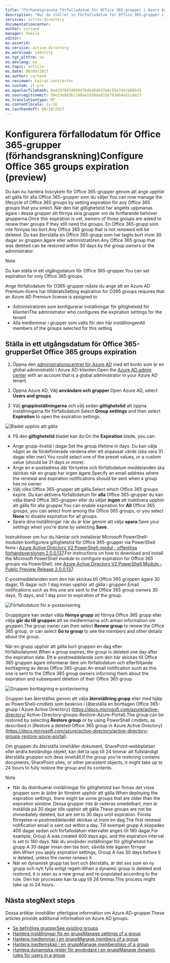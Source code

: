 ```yaml
---
title: "Förhandsgranska förfallodatum för Office 365-grupper i Azure Active Directory | Microsoft Docs"
description: "Hur du ställer in förfallodatum för Office 365-grupper i Azure Active Directory (förhandsgranskning)"
services: active-directory
documentationcenter: 
author: curtand
manager: femila
editor: 
ms.assetid: 
ms.service: active-directory
ms.workload: identity
ms.tgt_pltfrm: na
ms.devlang: na
ms.topic: article
ms.date: 08/09/2017
ms.author: curtand
ms.reviewer: kairaz.contractor
ms.custom: it-pro
ms.openlocfilehash: 8a43df84fd050d7b4bd8d937b8c55e744cb805d3
ms.sourcegitcommit: 50e23e8d3b1148ae2d36dad3167936b4e52c8a23
ms.translationtype: MT
ms.contentlocale: sv-SE
ms.lasthandoff: 08/18/2017
---
```

# <a name="configure-office-365-groups-expiration-preview"></a><span data-ttu-id="46904-103">Konfigurera förfallodatum för Office 365-grupper (förhandsgranskning)</span><span class="sxs-lookup"><span data-stu-id="46904-103">Configure Office 365 groups expiration (preview)</span></span>

<span data-ttu-id="46904-104">Du kan nu hantera livscykeln för Office 365-grupper genom att ange upphör att gälla för alla Office 365-grupper som du väljer.</span><span class="sxs-lookup"><span data-stu-id="46904-104">You can now manage the lifecycle of Office 365 groups by setting expiration for any Office 365 groups that you select.</span></span> <span data-ttu-id="46904-105">När den här giltighetstid har angetts uppmanas ägare i dessa grupper att förnya sina grupper om de fortfarande behöver grupperna.</span><span class="sxs-lookup"><span data-stu-id="46904-105">Once this expiration is set, owners of those groups are asked to renew their groups if they still need the groups.</span></span> <span data-ttu-id="46904-106">En Office 365-grupp som inte förnyas tas bort.</span><span class="sxs-lookup"><span data-stu-id="46904-106">Any Office 365 group that is not renewed will be deleted.</span></span> <span data-ttu-id="46904-107">Du kan återställa en Office 365-grupp som har tagits bort inom 30 dagar av gruppen ägare eller administratören.</span><span class="sxs-lookup"><span data-stu-id="46904-107">Any Office 365 group that was deleted can be restored within 30 days by the group owners or the administrator.</span></span>  


> [!NOTE]
> <span data-ttu-id="46904-108">Du kan ställa in ett utgångsdatum för Office 365-grupper.</span><span class="sxs-lookup"><span data-stu-id="46904-108">You can set expiration for only Office 365 groups.</span></span>
>
> <span data-ttu-id="46904-109">Ange förfallodatum för O365-grupper måste du ange att en Azure AD Premium-licens har tilldelats</span><span class="sxs-lookup"><span data-stu-id="46904-109">Setting expiration for O365 groups requires that an Azure AD Premium license is assigned to</span></span>
>   - <span data-ttu-id="46904-110">Administratören som konfigurerar inställningar för giltighetstid för klienten</span><span class="sxs-lookup"><span data-stu-id="46904-110">The administrator who configures the expiration settings for the tenant</span></span>
>   - <span data-ttu-id="46904-111">Alla medlemmar i grupper som valts för den här inställningen</span><span class="sxs-lookup"><span data-stu-id="46904-111">All members of the groups selected for this setting</span></span>

## <a name="set-office-365-groups-expiration"></a><span data-ttu-id="46904-112">Ställa in ett utgångsdatum för Office 365-grupper</span><span class="sxs-lookup"><span data-stu-id="46904-112">Set Office 365 groups expiration</span></span>

1. <span data-ttu-id="46904-113">Öppna den [administrationscentret för Azure AD](https://aad.portal.azure.com) med ett konto som är en global administratör i Azure AD-klienten.</span><span class="sxs-lookup"><span data-stu-id="46904-113">Open the [Azure AD admin center](https://aad.portal.azure.com) with an account that is a global administrator in your Azure AD tenant.</span></span>

2. <span data-ttu-id="46904-114">Öppna Azure AD, Välj **användare och grupper**.</span><span class="sxs-lookup"><span data-stu-id="46904-114">Open Azure AD, select **Users and groups**.</span></span>

3. <span data-ttu-id="46904-115">Välj **gruppinställningarna** och välj sedan **giltighetstid** att öppna inställningarna för förfallodatum.</span><span class="sxs-lookup"><span data-stu-id="46904-115">Select **Group settings** and then select **Expiration** to open the expiration settings.</span></span>
  
  ![Bladet upphör att gälla](./media/active-directory-groups-lifecycle-azure-portal/expiration-settings.png)

4. <span data-ttu-id="46904-117">På den **giltighetstid** bladet kan du:</span><span class="sxs-lookup"><span data-stu-id="46904-117">On the **Expiration** blade, you can:</span></span>

  * <span data-ttu-id="46904-118">Ange grupp-livstid i dagar.</span><span class="sxs-lookup"><span data-stu-id="46904-118">Set the group lifetime in days.</span></span> <span data-ttu-id="46904-119">Du kan välja något av de fördefinierade värdena eller ett anpassat värde (ska vara 31 dagar eller mer).</span><span class="sxs-lookup"><span data-stu-id="46904-119">You could select one of the preset values, or a custom value (should be 31 days or more).</span></span> 
  * <span data-ttu-id="46904-120">Ange en e-postadress där förnyelse och förfallodatum meddelanden ska skickas när en grupp har ingen ägare.</span><span class="sxs-lookup"><span data-stu-id="46904-120">Specify an email address where the renewal and expiration notifications should be sent when a group has no owner.</span></span> 
  * <span data-ttu-id="46904-121">Välj vilka Office 365-grupper att gälla.</span><span class="sxs-lookup"><span data-stu-id="46904-121">Select which Office 365 groups expire.</span></span> <span data-ttu-id="46904-122">Du kan aktivera förfallodatum för **alla** Office 365-grupper du kan välja bland Office 365-grupper eller du väljer **ingen** att inaktivera upphör att gälla för alla grupper.</span><span class="sxs-lookup"><span data-stu-id="46904-122">You can enable expiration for **All** Office 365 groups, you can select from among the Office 365 groups, or you select **None** to disable expiration for all groups.</span></span>
  * <span data-ttu-id="46904-123">Spara dina inställningar när du är klar genom att välja **spara**.</span><span class="sxs-lookup"><span data-stu-id="46904-123">Save your settings when you're done by selecting **Save**.</span></span>

<span data-ttu-id="46904-124">Instruktioner om hur du hämtar och installerar Microsoft PowerShell-modulen konfigurera giltighetstid för Office 365-grupper via PowerShell finns i [Azure Active Directory V2 PowerShell-modul - offentliga förhandsversionen 2.0.0.137](https://www.powershellgallery.com/packages/AzureADPreview/2.0.0.137).</span><span class="sxs-lookup"><span data-stu-id="46904-124">For instructions on how to download and install the Microsoft PowerShell module to configure expiration for Office 365 groups via PowerShell, see [Azure Active Directory V2 PowerShell Module - Public Preview Release 2.0.0.137](https://www.powershellgallery.com/packages/AzureADPreview/2.0.0.137).</span></span>

<span data-ttu-id="46904-125">E-postmeddelanden som den här skickas till Office 365 gruppen ägare 30 dagar, 15 dagar och 1 dag innan upphör att gälla i gruppen.</span><span class="sxs-lookup"><span data-stu-id="46904-125">Email notifications such as this one are sent to the Office 365 group owners 30 days, 15 days, and 1 day prior to expiration of the group.</span></span>

![Förfallodatum för e-postavisering](./media/active-directory-groups-lifecycle-azure-portal/expiration-notification.png)

<span data-ttu-id="46904-127">Gruppägare kan sedan välja **förnya grupp** att förnya Office 365 grupp eller välja **går du till gruppen** att se medlemmarna och annan information om gruppen.</span><span class="sxs-lookup"><span data-stu-id="46904-127">The group owner can then select **Renew group** to renew the Office 365 group, or can select **Go to group** to see the members and other details about the group.</span></span>

<span data-ttu-id="46904-128">När en grupp upphör att gälla bort gruppen en dag efter förfallodatumet.</span><span class="sxs-lookup"><span data-stu-id="46904-128">When a group expires, the group is deleted one day after the expiration date.</span></span> <span data-ttu-id="46904-129">Ett e-postmeddelande som den här skickas till Office 365 gruppen ägare informerar dem om förfallodatum och efterföljande borttagning av deras Office 365-grupp.</span><span class="sxs-lookup"><span data-stu-id="46904-129">An email notification such as this one is sent to the Office 365 group owners informing them about the expiration and subsequent deletion of their Office 365 group.</span></span>

![Gruppen borttagning e-postavisering](./media/active-directory-groups-lifecycle-azure-portal/deletion-notification.png)

<span data-ttu-id="46904-131">Gruppen kan återställas genom att välja **återställning grupp** eller med hjälp av PowerShell-cmdlets som beskrivs i [återställa en borttagen Office 365-grupp i Azure Active Directory] (https://docs.microsoft.com/azure/active-directory/ Active-Directory-groups-Restore-Azure-Portal).</span><span class="sxs-lookup"><span data-stu-id="46904-131">The group can be restored by selecting **Restore group** or by using PowerShell cmdlets, as described in [Restore a deleted Office 365 group in Azure Active Directory] (https://docs.microsoft.com/azure/active-directory/active-directory-groups-restore-azure-portal).</span></span>
    
<span data-ttu-id="46904-132">Om gruppen du återställa innehåller dokument, SharePoint-webbplatser eller andra beständiga objekt, kan det ta upp till 24 timmar att fullständigt återställa gruppen och dess innehåll.</span><span class="sxs-lookup"><span data-stu-id="46904-132">If the group you're restoring contains documents, SharePoint sites, or other persistent objects, it might take up to 24 hours to fully restore the group and its contents.</span></span>

> [!NOTE]
> * <span data-ttu-id="46904-133">När du distribuerar inställningar för giltighetstid kan finnas det vissa grupper som är äldre än fönstret upphör att gälla.</span><span class="sxs-lookup"><span data-stu-id="46904-133">When deploying the expiration settings, there might be some groups that are older than the expiration window.</span></span> <span data-ttu-id="46904-134">Dessa grupper inte är raderas omedelbart, men är inställda på 30 dagar tills upphör att gälla.</span><span class="sxs-lookup"><span data-stu-id="46904-134">These groups are not be immediately deleted, but are set to 30 days until expiration.</span></span> <span data-ttu-id="46904-135">Första förnyelse-e-postmeddelandet skickas ut inom en dag.</span><span class="sxs-lookup"><span data-stu-id="46904-135">The first renewal notification email is sent out within a day.</span></span> <span data-ttu-id="46904-136">Till exempel grupp A skapades 400 dagar sedan och förfallodatum intervallet anges till 180 dagar.</span><span class="sxs-lookup"><span data-stu-id="46904-136">For example, Group A was created 400 days ago, and the expiration interval is set to 180 days.</span></span> <span data-ttu-id="46904-137">När du använder inställningar för giltighetstid har grupp A 30 dagar innan den tas bort, såvida inte ägaren förnyar den.</span><span class="sxs-lookup"><span data-stu-id="46904-137">When you apply expiration settings, Group A has 30 days before it is deleted, unless the owner renews it.</span></span>
> * <span data-ttu-id="46904-138">När en dynamisk grupp tas bort och återställs, är det ses som en ny grupp och nytt fylls enligt regeln.</span><span class="sxs-lookup"><span data-stu-id="46904-138">When a dynamic group is deleted and restored, it is seen as a new group and re-populated according to the rule.</span></span> <span data-ttu-id="46904-139">Den här processen kan ta upp till 24 timmar.</span><span class="sxs-lookup"><span data-stu-id="46904-139">This process might take up to 24 hours.</span></span>

## <a name="next-steps"></a><span data-ttu-id="46904-140">Nästa steg</span><span class="sxs-lookup"><span data-stu-id="46904-140">Next steps</span></span>
<span data-ttu-id="46904-141">Dessa artiklar innehåller ytterligare information om Azure AD-grupper.</span><span class="sxs-lookup"><span data-stu-id="46904-141">These articles provide additional information on Azure AD groups.</span></span>

* [<span data-ttu-id="46904-142">Se befintliga grupper</span><span class="sxs-lookup"><span data-stu-id="46904-142">See existing groups</span></span>](active-directory-groups-view-azure-portal.md)
* [<span data-ttu-id="46904-143">Hantera inställningar för en grupp</span><span class="sxs-lookup"><span data-stu-id="46904-143">Manage settings of a group</span></span>](active-directory-groups-settings-azure-portal.md)
* [<span data-ttu-id="46904-144">Hantera medlemmar i en grupp</span><span class="sxs-lookup"><span data-stu-id="46904-144">Manage members of a group</span></span>](active-directory-groups-members-azure-portal.md)
* [<span data-ttu-id="46904-145">Hantera medlemskap i en grupp</span><span class="sxs-lookup"><span data-stu-id="46904-145">Manage memberships of a group</span></span>](active-directory-groups-membership-azure-portal.md)
* [<span data-ttu-id="46904-146">Hantera dynamiska regler för användare i en grupp</span><span class="sxs-lookup"><span data-stu-id="46904-146">Manage dynamic rules for users in a group</span></span>](active-directory-groups-dynamic-membership-azure-portal.md)
